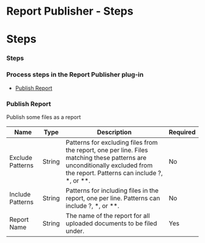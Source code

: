 
Report Publisher - Steps
========================

# Steps


### Steps




### Process steps in the Report Publisher plug-in

* [Publish Report](#publish_report)


### Publish Report

Publish some files as a report


| Name | Type | Description                                                                                                          | Required |
| ---- | ---- | -------------------------------------------------------------------------------------------------------------------- | -------- |
| Exclude Patterns | String | Patterns for excluding files from the report, one per line. Files matching these patterns are unconditionally excluded from the report. Patterns can include ?, \*, or \*\*. | No |
| Include Patterns | String | Patterns for including files in the report, one per line. Patterns can include ?, \*, or \*\*. | No |
| Report Name | String | The name of the report for all uploaded documents to be filed under. | Yes |


